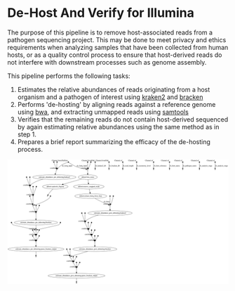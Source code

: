# De-Host And Verify for Illumina

The purpose of this pipeline is to remove host-associated reads from a pathogen sequencing project. This may be done to meet privacy and ethics requirements when analyzing samples that have been collected from human hosts, or as a quality control process to ensure that host-derived reads do not interfere with downstream processes such as genome assembly.

This pipeline performs the following tasks:

1. Estimates the relative abundances of reads originating from a host organism and a pathogen of interest using [kraken2](https://github.com/DerrickWood/kraken2) and [bracken](https://github.com/jenniferlu717/Bracken)
2. Performs 'de-hosting' by aligning reads against a reference genome using [bwa](https://github.com/lh3/bwa), and extracting unmapped reads using [samtools](https://github.com/samtools/samtools)
3. Verifies that the remaining reads do not contain host-derived sequenced by again estimating relative abundances using the same method as in step 1.
4. Prepares a brief report summarizing the efficacy of the de-hosting process.

![workflow.png][]

[workflow.png]: doc/images/workflow.png